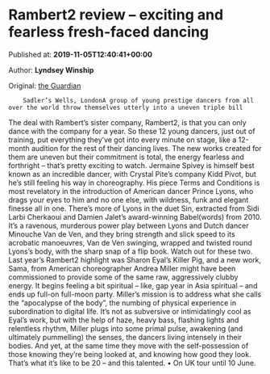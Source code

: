 
# Rambert2 review – exciting and fearless fresh-faced dancing

Published at: **2019-11-05T12:40:41+00:00**

Author: **Lyndsey Winship**

Original: [the Guardian](https://www.theguardian.com/stage/2019/nov/05/rambert2-review-sadlers-wells)


        Sadler’s Wells, LondonA group of young prestige dancers from all over the world throw themselves utterly into a uneven triple bill
      
The deal with Rambert’s sister company, Rambert2, is that you can only dance with the company for a year. So these 12 young dancers, just out of training, put everything they’ve got into every minute on stage, like a 12-month audition for the rest of their dancing lives. The new works created for them are uneven but their commitment is total, the energy fearless and forthright – that’s pretty exciting to watch.
Jermaine Spivey is himself best known as an incredible dancer, with Crystal Pite’s company Kidd Pivot, but he’s still feeling his way in choreography. His piece Terms and Conditions is most revelatory in the introduction of American dancer Prince Lyons, who drags your eyes to him and no one else, with wildness, funk and elegant finesse all in one. There’s more of Lyons in the duet Sin, extracted from Sidi Larbi Cherkaoui and Damien Jalet’s award-winning Babel(words) from 2010. It’s a ravenous, murderous power play between Lyons and Dutch dancer Minouche Van de Ven, and they bring strength and slick speed to its acrobatic manoeuvres, Van de Ven swinging, wrapped and twisted round Lyons’s body, with the sharp snap of a flip book. Watch out for these two.
Last year’s Rambert2 highlight was Sharon Eyal’s Killer Pig, and a new work, Sama, from American choreographer Andrea Miller might have been commissioned to provide some of the same raw, aggressively clubby energy. It begins feeling a bit spiritual – like, gap year in Asia spiritual – and ends up full-on full-moon party. Miller’s mission is to address what she calls the “apocalypse of the body”, the numbing of physical experience in subordination to digital life. It’s not as subversive or intimidatingly cool as Eyal’s work, but with the help of haze, heavy bass, flashing lights and relentless rhythm, Miller plugs into some primal pulse, awakening (and ultimately pummelling) the senses, the dancers living intensely in their bodies. And yet, at the same time they move with the self-possession of those knowing they’re being looked at, and knowing how good they look. That’s what it’s like to be 20 – and this talented.
• On UK tour until 10 June.
